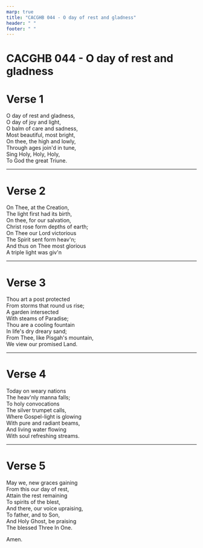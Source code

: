 ```yaml
---
marp: true
title: "CACGHB 044 - O day of rest and gladness"
header: " "
footer: " "
---
```


# CACGHB 044 - O day of rest and gladness

<!-- verse 1 -->
# Verse 1

O day of rest and gladness,  
O day of joy and light,  
O balm of care and sadness,  
Most beautiful, most bright,  
On thee, the high and lowly,  
Through ages join'd in tune,  
Sing Holy, Holy, Holy,  
To God the great Triune.

---

<!-- verse 2 -->
# Verse 2

On Thee, at the Creation,  
The light first had its birth,  
On thee, for our salvation,  
Christ rose form depths of earth;  
On Thee our Lord victorious  
The Spirit sent form heav'n;  
And thus on Thee most glorious  
A triple light was giv'n

---

<!-- verse 3 -->
# Verse 3

Thou art a post protected  
From storms that round us rise;  
A garden intersected  
With steams of Paradise;  
Thou are a cooling fountain  
In life's dry dreary sand;  
From Thee, like Pisgah's mountain,  
We view our promised Land.

---

<!-- verse 4 -->
# Verse 4

Today on weary nations  
The heav'nly manna falls;  
To holy convocations  
The silver trumpet calls,  
Where Gospel-light is glowing  
With pure and radiant beams,  
And living water flowing  
With soul refreshing streams.

---

<!-- verse 5 -->
# Verse 5

May we, new graces gaining  
From this our day of rest,  
Attain the rest remaining  
To spirits of the blest,  
And there, our voice upraising,  
To father, and to Son,  
And Holy Ghost, be praising  
The blessed Three In One.

Amen.
